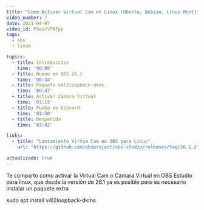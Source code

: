 ```yaml
---
title: "Como Activar Virtual Cam en Linux (Ubuntu, Debian, Linux Mint)"
video_number: 7
date: 2021-04-07
video_id: P9wszVTWTpo
tags:
  - obs
  - linux

topics:
  - title: Introduccion
    time: '00:00'
  - title: Nuevo en OBS 26.1
    time: '00:34'
  - title: Paquete v4l2loopback-dkms
    time: '00:47'
  - title: Activar Camara Virtual
    time: '01:15'
  - title: Pueba en Discord
    time: '01:50'
  - title: Despedida
    time: '02:42'

links:
  - title: "Lanzamiento Virtua Cam en OBS para Linux"
    url: "https://github.com/obsproject/obs-studio/releases/tag/26.1.2"

actualizado: true
---
```


Te comparto como activar la Virtual Cam o Camara Virtual en OBS Estudio para linux, que desde la versión de 26.1 ya es posible pero es necesario instalar un paquete extra

sudo apt install v4l2loopback-dkms
